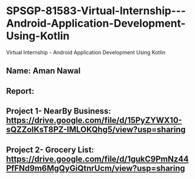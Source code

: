 # SPSGP-81583-Virtual-Internship---Android-Application-Development-Using-Kotlin
Virtual Internship - Android Application Development Using Kotlin

## Name: Aman Nawal

## Report:
## Project 1- NearBy Business:  https://drive.google.com/file/d/15PyZYWX10-sQZZoIKsT8PZ-IMLOKQhg5/view?usp=sharing
## Project 2- Grocery List:  https://drive.google.com/file/d/1gukC9PmNz44PfFNd9m6MgQyGiQtnrUcm/view?usp=sharing











